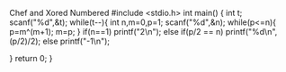 Chef and Xored Numbered
#include <stdio.h>
int main()
{
  int t;
  scanf("%d",&t);
  while(t--){
      int n,m=0,p=1;
      scanf("%d",&n);
      while(p<=n){
          p=m^(m+1);
          m=p;
      }
      if(n==1)
          printf("2\n");
      else if(p/2 == n)
          printf("%d\n",(p/2)/2);
      else
          printf("-1\n");
      
  }
    return 0;
}
